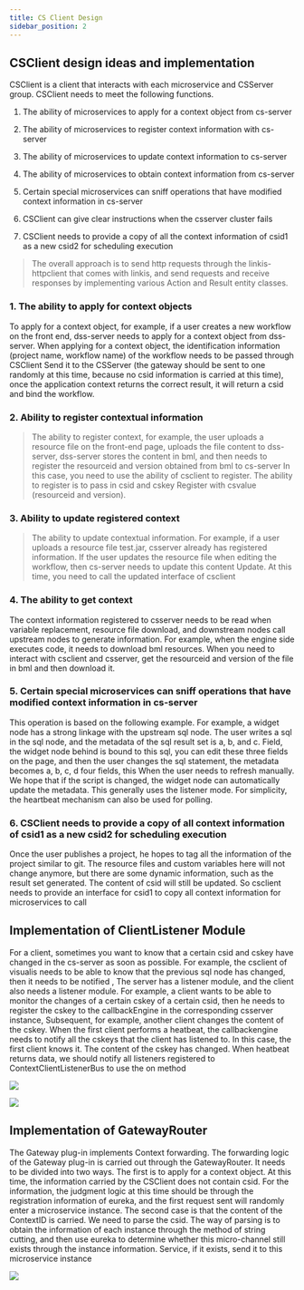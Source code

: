 ```yaml
---
title: CS Client Design
sidebar_position: 2
---
```


## **CSClient design ideas and implementation**


CSClient is a client that interacts with each microservice and CSServer group. CSClient needs to meet the following functions.

1. The ability of microservices to apply for a context object from cs-server

2. The ability of microservices to register context information with cs-server

3. The ability of microservices to update context information to cs-server

4. The ability of microservices to obtain context information from cs-server

5. Certain special microservices can sniff operations that have modified context information in cs-server

6. CSClient can give clear instructions when the csserver cluster fails

7. CSClient needs to provide a copy of all the context information of csid1 as a new csid2 for scheduling execution

> The overall approach is to send http requests through the linkis-httpclient that comes with linkis, and send requests and receive responses by implementing various Action and Result entity classes.

### 1. The ability to apply for context objects

To apply for a context object, for example, if a user creates a new workflow on the front end, dss-server needs to apply for a context object from dss-server. When applying for a context object, the identification information (project name, workflow name) of the workflow needs to be passed through CSClient Send it to the CSServer (the gateway should be sent to one randomly at this time, because no csid information is carried at this time), once the application context returns the correct result, it will return a csid and bind the workflow.

### 2. Ability to register contextual information

> The ability to register context, for example, the user uploads a resource file on the front-end page, uploads the file content to dss-server, dss-server stores the content in bml, and then needs to register the resourceid and version obtained from bml to cs-server In this case, you need to use the ability of csclient to register. The ability to register is to pass in csid and cskey
> Register with csvalue (resourceid and version).

### 3. Ability to update registered context

> The ability to update contextual information. For example, if a user uploads a resource file test.jar, csserver already has registered information. If the user updates the resource file when editing the workflow, then cs-server needs to update this content Update. At this time, you need to call the updated interface of csclient

### 4. The ability to get context

The context information registered to csserver needs to be read when variable replacement, resource file download, and downstream nodes call upstream nodes to generate information. For example, when the engine side executes code, it needs to download bml resources. When you need to interact with csclient and csserver, get the resourceid and version of the file in bml and then download it.

### 5. Certain special microservices can sniff operations that have modified context information in cs-server

This operation is based on the following example. For example, a widget node has a strong linkage with the upstream sql node. The user writes a sql in the sql node, and the metadata of the sql result set is a, b, and c. Field, the widget node behind is bound to this sql, you can edit these three fields on the page, and then the user changes the sql statement, the metadata becomes a, b, c, d four fields, this When the user needs to refresh manually. We hope that if the script is changed, the widget node can automatically update the metadata. This generally uses the listener mode. For simplicity, the heartbeat mechanism can also be used for polling.

### 6. CSClient needs to provide a copy of all context information of csid1 as a new csid2 for scheduling execution

Once the user publishes a project, he hopes to tag all the information of the project similar to git. The resource files and custom variables here will not change anymore, but there are some dynamic information, such as the result set generated. The content of csid will still be updated. So csclient needs to provide an interface for csid1 to copy all context information for microservices to call

## **Implementation of ClientListener Module**

For a client, sometimes you want to know that a certain csid and cskey have changed in the cs-server as soon as possible. For example, the csclient of visualis needs to be able to know that the previous sql node has changed, then it needs to be notified , The server has a listener module, and the client also needs a listener module. For example, a client wants to be able to monitor the changes of a certain cskey of a certain csid, then he needs to register the cskey to the callbackEngine in the corresponding csserver instance, Subsequent, for example, another client changes the content of the cskey. When the first client performs a heatbeat, the callbackengine needs to notify all the cskeys that the client has listened to. In this case, the first client knows it. The content of the cskey has changed. When heatbeat returns data, we should notify all listeners registered to ContextClientListenerBus to use the on method

![](/Images/Architecture/Public_Enhancement_Service/ContextService/linkis-contextservice-client-01.png)

![](/Images/Architecture/Public_Enhancement_Service/ContextService/linkis-contextservice-client-02.png)

## **Implementation of GatewayRouter**


The Gateway plug-in implements Context forwarding. The forwarding logic of the Gateway plug-in is carried out through the GatewayRouter. It needs to be divided into two ways. The first is to apply for a context object. At this time, the information carried by the CSClient does not contain csid. For the information, the judgment logic at this time should be through the registration information of eureka, and the first request sent will randomly enter a microservice instance.
The second case is that the content of the ContextID is carried. We need to parse the csid. The way of parsing is to obtain the information of each instance through the method of string cutting, and then use eureka to determine whether this micro-channel still exists through the instance information. Service, if it exists, send it to this microservice instance

![](/Images/Architecture/Public_Enhancement_Service/ContextService/linkis-contextservice-client-03.png)